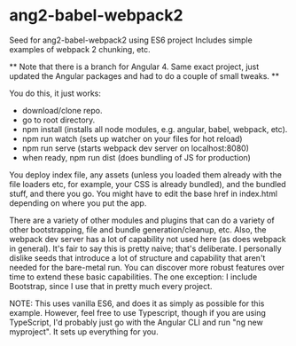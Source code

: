 # ang2-babel-webpack2
Seed for ang2-babel-webpack2 using ES6 project
Includes simple examples of webpack 2 chunking, etc.

** Note that there is a branch for Angular 4. Same exact project, just updated the Angular packages and had to do a couple of small tweaks. **

You do this, it just works:

- download/clone repo.
- go to root directory.
- npm install (installs all node modules, e.g. angular, babel, webpack, etc).
- npm run watch (sets up watcher on your files for hot reload)
- npm run serve (starts webpack dev server on localhost:8080)
- when ready, npm run dist (does bundling of JS for production)

You deploy index file, any assets (unless you loaded them already with the file loaders etc, for example, your CSS is already bundled), and the bundled stuff, and there you go. You might have to edit the base href in index.html depending on where you put the app. 

There are a variety of other modules and plugins that can do a variety of other bootstrapping, file and bundle generation/cleanup, etc. Also, the webpack dev server has a lot of capability not used here (as does webpack in general). It's fair to say this is pretty naive; that's deliberate. I personally dislike seeds that introduce a lot of structure and capability that aren't needed for the bare-metal run. You can discover more robust features over time to extend these basic capabilities. The one exception: I include Bootstrap, since I use that in pretty much every project. 

NOTE: This uses vanilla ES6, and does it as simply as possible for this example. However, feel free to use Typescript, though if you are using TypeScript, I'd probably just go with the Angular CLI and run "ng new myproject". It sets up everything for you. 
